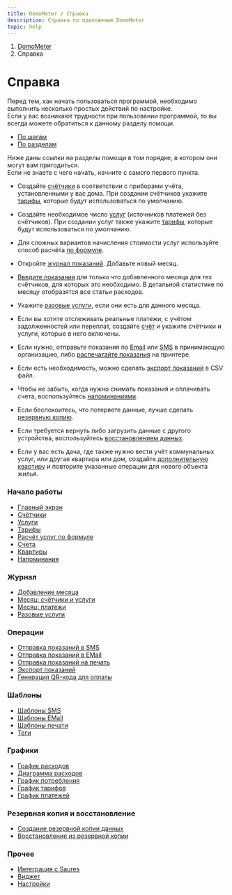 ```yaml
---
title: DomoMeter / Справка
description: Справка по приложению DomoMeter
topic: help
---
```


<ol class="breadcrumb pull-right">
  <li><a href="{{ '/' | absolute_url }}">DomoMeter</a></li>
  <li class="active">Справка</li>
</ol>

# Справка

Перед тем, как начать пользоваться программой, необходимо выполнить несколько простых действий по настройке.  
Если у вас возникают трудности при пользовании программой, то вы всегда можете обратиться к данному разделу помощи.  

<ul id="tabs-help" class="nav nav-tabs" role="tablist">
<li role="presentation" class="active"><a href="#by-steps" aria-controls="by-steps" role="tab" data-toggle="tab">По шагам</a></li>
<li role="presentation"><a href="#by-topics" aria-controls="by-steps" role="tab" data-toggle="tab">По разделам</a></li>
</ul>

<div class="tab-content">
<div role="tabpanel" class="tab-pane active fade in" id="by-steps" markdown="1">

Ниже даны ссылки на разделы помощи в том порядке, в котором они могут вам пригодиться.  
Если не знаете с чего начать, начните с самого первого пункта.

* Создайте [счётчики](/help/counters) в соответствии с приборами учёта, установленными у вас дома. При создании счётчиков укажите [тарифы](/help/tariffs), которые будут использоваться по умолчанию.  

* Создайте необходимое число [услуг](/help/services) (источников платежей без счётчиков). При создании услуг также укажите [тарифы](/help/tariffs), которые будут использоваться по умолчанию.  

* Для сложных вариантов начисления стоимости услуг используйте способ расчёта [по формуле](/help/formula).  

* Откройте [журнал показаний](/help/journal). Добавьте новый месяц.  

* [Введите показания](/help/readings) для только что добавленного месяца для тех счётчиков, для которых это необходимо. В детальной статистике по месяцу отобразятся все статьи расходов.

* Укажите [разовые услуги](/help/singles), если они есть для данного месяца.

* Если вы хотите отслеживать реальные платежи, с учётом задолженностей или переплат, создайте [счёт](/help/bills) и укажите счётчики и услуги, которые в него включены.

* Если нужно, отправьте показания по [Email](/help/send-email) или [SMS](/help/send-sms) в принимающую организацию, либо [распечатайте показания](/help/printing) на принтере.

* Если есть необходимость, можно сделать [экспорт показаний](/help/export) в CSV файл.

* Чтобы не забыть, когда нужно снимать показания и оплачивать счета, воспользуйтесь [напоминаниями](/help/reminders).

* Если беспокоитесь, что потеряете данные, лучше сделать [резервную копию](/help/backup).

* Если требуется вернуть либо загрузить данные с другого устройства, воспользуйтесь [восстановлением данных](/help/restore).

* Если у вас есть дача, где также нужно вести учёт коммунальных услуг, или другая квартира или дом, создайте [дополнительную квартиру](/help/houses) и повторите указанные операции для нового объекта жилья.

</div>
    <div role="tabpanel" class="tab-pane fade" id="by-topics" markdown="1">

### Начало работы
  * [Главный экран](/help/mainscreen)
  * [Счётчики](/help/counters)
  * [Услуги](/help/services)
  * [Тарифы](/help/tariffs)
  * [Расчёт услуг по формуле](/help/formula)
  * [Счета](/help/bills)
  * [Квартиры](/help/houses)
  * [Напоминания](/help/reminders)
  
### Журнал
  * [Добавление месяца](/help/journal)
  * [Месяц: счётчики и услуги](/help/readings)
  * [Месяц: платежи](/help/payments)
  * [Разовые услуги](/help/singles)
  
### Операции
  * [Отправка показаний в SMS](/help/send-sms)
  * [Отправка показаний в EMail](/help/send-email)
  * [Отправка показаний на печать](/help/printing)
  * [Экспорт показаний](/help/export)
  * [Генерация QR-кода для оплаты](/help/qrcode)
   
### Шаблоны
  * [Шаблоны SMS](/help/sms-templates)
  * [Шаблоны EMail](/help/email-templates)
  * [Шаблоны печати](/help/printing-templates)
  * [Теги](/help/tags)
 
### Графики
  * [График расходов](/help/charts-expenses-history)
  * [Диаграмма расходов](/help/charts-expenses-monthly)
  * [График потребления](/help/charts-consumption)
  * [График тарифов](/help/charts-tariffs)
  * [График платежей](/help/charts-payments) 
 
### Резервная копия и восстановление
  * [Создание резервной копии данных](/help/backup)
  * [Восстановление из резервной копии](/help/restore)
  
### Прочее
  * [Интеграция с Saures](/help/saures)
  * [Виджет](/help/widget)
  * [Настройки](/help/settings)
  
</div>
</div>

<br><br>

<script type="text/javascript">
	$(document).ready(function() {
		$('a[data-toggle="tab"]').on('show.bs.tab', function(e) {
			localStorage.setItem('activeTab', $(e.target).attr('href'));
		});
		var activeTab = localStorage.getItem('activeTab');
		if (activeTab) {
		   $('#tabs-help a[href="' + activeTab + '"]').tab('show');
		}
	});
</script>